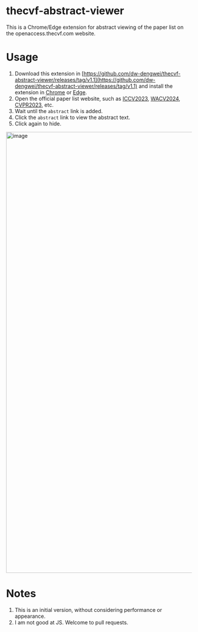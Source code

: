 # thecvf-abstract-viewer
This is a Chrome/Edge extension for abstract viewing of the paper list on the openaccess.thecvf.com website.

# Usage
1. Download this extension in [https://github.com/dw-dengwei/thecvf-abstract-viewer/releases/tag/v1.1](https://github.com/dw-dengwei/thecvf-abstract-viewer/releases/tag/v1.1) and install the extension in [Chrome](https://www.google.com/search?q=How+do+I+manually+install+a+Chrome+extension+from+a+zip+file%3F&sca_esv=d2e6ca4de9a4e94f&sxsrf=ACQVn08_oxzjjGfjayywnuXqqIvPqUAfxg%3A1711337003549&ei=K-4AZpSRIbGvur8PwI-wyAY&ved=0ahUKEwjU0r-Ru46FAxWxl-4BHcAHDGkQ4dUDCBA&uact=5&oq=How+do+I+manually+install+a+Chrome+extension+from+a+zip+file%3F&gs_lp=Egxnd3Mtd2l6LXNlcnAiPUhvdyBkbyBJIG1hbnVhbGx5IGluc3RhbGwgYSBDaHJvbWUgZXh0ZW5zaW9uIGZyb20gYSB6aXAgZmlsZT9I3QZQAFgAcAB4AZABAJgB-AGgAfgBqgEDMi0xuAEDyAEA-AEC-AEBmAIAoAIAmAMAkgcAoAd3&sclient=gws-wiz-serp) or [Edge](https://www.google.com/search?q=How+do+I+manually+install+an+edge+extension+from+a+zip+file%3F&sca_esv=d2e6ca4de9a4e94f&sxsrf=ACQVn09WAuBY2PYehYWwovUl-zUwnNp45Q%3A1711337032161&ei=SO4AZp6wCeD1kPIPh9CzmAE&ved=0ahUKEwie9JGfu46FAxXgOkQIHQfoDBMQ4dUDCBA&uact=5&oq=How+do+I+manually+install+an+edge+extension+from+a+zip+file%3F&gs_lp=Egxnd3Mtd2l6LXNlcnAiPEhvdyBkbyBJIG1hbnVhbGx5IGluc3RhbGwgYW4gZWRnZSBleHRlbnNpb24gZnJvbSBhIHppcCBmaWxlPzIHECMYsAMYJzIKEAAYRxjWBBiwAzIKEAAYRxjWBBiwAzIKEAAYRxjWBBiwAzIKEAAYRxjWBBiwAzIKEAAYRxjWBBiwAzIKEAAYRxjWBBiwAzIKEAAYRxjWBBiwAzIKEAAYRxjWBBiwAzIKEAAYRxjWBBiwA0j8IVDoDVi8IHACeAGQAQGYAaIIoAGMEKoBCTItMS4yLjctMbgBA8gBAPgBAZgCAqACCJgDAIgGAZAGCpIHATKgB5MM&sclient=gws-wiz-serp).
2. Open the official paper list website, such as [ICCV2023](https://openaccess.thecvf.com/ICCV2023), [WACV2024](https://openaccess.thecvf.com/WACV2024), [CVPR2023](https://openaccess.thecvf.com/CVPR2023), etc.
3. Wait until the `abstract` link is added.
4. Click the `abstract` link to view the abstract text.
5. Click again to hide.
<img width="1198" alt="image" src="https://github.com/dw-dengwei/thecvf-abstract-viewer/assets/21261323/0742d521-da6e-4f03-bc2d-38fc75497e69">

# Notes
1. This is an initial version, without considering performance or appearance.
2. I am not good at JS. Welcome to pull requests.
